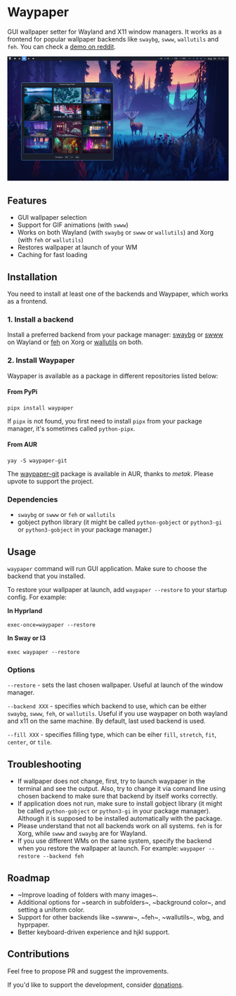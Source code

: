 # Waypaper

GUI wallpaper setter for Wayland and X11 window managers. It works as a frontend for popular wallpaper backends like `swaybg`, `swww`, `wallutils` and `feh`. You can check a [demo on reddit](https://www.reddit.com/r/unixporn/comments/15lbhuc/hyprland_waypaper_gui_wallpaper_setter_for_wayland/).

![screenshot](screenshot.jpg)

## Features

- GUI wallpaper selection
- Support for GIF animations (with `swww`)
- Works on both Wayland (with `swaybg` or `swww` or `wallutils`) and Xorg (with `feh` or `wallutils`)
- Restores wallpaper at launch of your WM
- Caching for fast loading
  
## Installation

You need to install at least one of the backends and Waypaper, which works as a frontend.

### 1. Install a backend

Install a preferred backend from your package manager: [swaybg](https://github.com/swaywm/swaybg) or [swww](https://github.com/Horus645/swww) on Wayland or [feh](https://github.com/derf/feh) on Xorg or [wallutils](https://github.com/xyproto/wallutils) on both.

### 2. Install Waypaper

Waypaper is available as a package in different repositories listed below:

#### From PyPi

`pipx install waypaper`

If `pipx` is not found, you first need to install `pipx` from your package manager, it's sometimes called `python-pipx`.

#### From AUR

`yay -S waypaper-git`

The [waypaper-git](https://aur.archlinux.org/packages/waypaper-git) package is available in AUR, thanks to *metak*. Please upvote to support the project.


### Dependencies

- `swaybg` or `swww` or `feh` or `wallutils`
- gobject python library (it might be called `python-gobject` or `python3-gi` or `python3-gobject` in your package manager.)

## Usage

`waypaper` command will run GUI application. Make sure to choose the backend that you installed.

To restore your wallpaper at launch, add `waypaper --restore` to your startup config. For example:

**In Hyprland**

`exec-once=waypaper --restore`

**In Sway or I3**

`exec waypaper --restore`
 
### Options

`--restore` - sets the last chosen wallpaper. Useful at launch of the window manager.

`--backend XXX` - specifies which backend to use, which can be either `swaybg`, `swww`, `feh`, or `wallutils`. Useful if you use waypaper on both wayland and x11 on the same machine. By default, last used backend is used.

`--fill XXX` - specifies filling type, which can be eiher `fill`, `stretch`, `fit`, `center`, or `tile`.

## Troubleshooting

- If wallpaper does not change, first, try to launch waypaper in the terminal and see the output. Also, try to change it via comand line using chosen backend to make sure that backend by itself works correctly.
- If application does not run, make sure to install gobject library (it might be called `python-gobject` or `python3-gi` in your package manager). Although it is supposed to be installed automatically with the package.
- Please understand that not all backends work on all systems. `feh` is for Xorg, while `swww` and `swaybg` are for Wayland.
- If you use different WMs on the same system, specify the backend when you restore the wallpaper at launch. For example: `waypaper --restore --backend feh`

## Roadmap

- ~Improve loading of folders with many images~.
- Additional options for ~search in subfolders~, ~background color~, and setting a uniform color.
- Support for other backends like ~swww~, ~feh~, ~wallutils~, wbg, and hyprpaper.
- Better keyboard-driven experience and hjkl support.

## Contributions

Feel free to propose PR and suggest the improvements.

If you'd like to support the development, consider [donations](https://www.buymeacoffee.com/angryprofessor).
